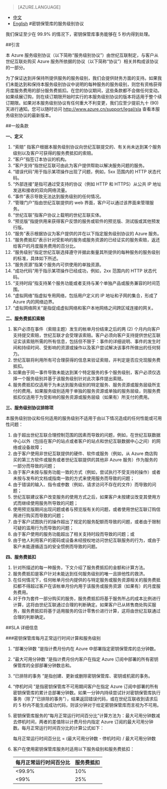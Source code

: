 <properties
	pageTitle=""
    description=""
    services=""
    documentationCenter=""
    authors=""
    manager=""
    editor=""
    tags=""/>

<tags ms.service="legal" ms.date="03/2016" wacn.date="03/2016" wacn.lang="cn"/>

> [AZURE.LANGUAGE]
- [中文](/support/legal/sla/key-vault/)
- [English](/support/legal/sla/key-vault-en/)
#密钥保管库的服务级别协议

我们保证至少在 99.9% 的情况下，密钥保管库事务能够在 5 秒内得到处理。

##引言
 
本 Azure 服务级别协议（以下简称“服务级别协议”）由世纪互联制定，与客户从世纪互联处购买 Azure 服务所依据的协议（以下简称“协议”）相关并构成该协议的一部分。

为了保证达到并保持所提供服务的服务级别，我们会提供财务方面的支持。如果我们未能达到和保持本服务级别协议中说明的每种服务的服务级别，则您有资格获得月度服务费用的部分服务费抵扣。在您的协议期间，这些条款都不会做任何变动。如果续展订购，则在续订期限开始时实行的本服务级别协议的版本将适用于整个续订期限。如果对本服务级别协议有任何重大不利变更，我们应至少提前九十 (90) 天进行通知。您可以随时访问 http://www.azure.cn/support/legal/sla 查看本服务级别协议的最新版本。


##一般条款
 
**一、定义**
 
1. “索赔” 指客户根据本服务级别协议向世纪互联提交的、有关尚未达到某个服务级别以及客户可获得的服务费抵扣的索赔。
2. “客户”指签订本协议的机构。
3. “客户支持”指世纪互联可由此为客户提供帮助以解决服务问题的服务。
4. “错误代码”用于指示某项操作出现了问题，例如，5xx 范围内的 HTTP 状态代码。
5. “外部连接”是指可通过受支持的协议（例如 HTTP 和 HTTPS）从公共 IP 地址发送和接收的双向网络流量。
6. “事件”表示导致无法达到服务级别的任何情况。
7. “管理门户”指由世纪互联提供的 web 界面，客户可以通过该界面来管理服务。
8. “世纪互联”指客户协议上载明的世纪互联实体。
9. “预览版”指提供用来获得客户反馈的服务或软件的预览版、测试版或其他预发行版。
10. “服务”表示根据协议为客户提供的并在以下指定服务级别协议的 Azure 服务。
11. “服务费抵扣”表示针对受影响的服务或服务资源的已经证实的服务索赔，返还给客户的月度服务费用的百分比。
12. “服务级别”指定世纪互联选择遵守并据此衡量其所提供的每种服务的服务级别的标准，具体如下所述。
13. “服务资源”指某个服务内可供使用的单独资源。
14. “成功代码”用于指示某项操作已经成功，例如，2xx 范围内的 HTTP 状态代码。
15. “支持时段”指支持某个服务功能或者支持与某个单独产品或服务兼容的时间范围。
16. “虚拟网络”指虚拟专用网络，包括用户定义的 IP 地址和子网的集合，形成了 Azure 内的网络边界。
17. “虚拟网络网关”是指促成虚拟网络和客户本地网络之间跨区域连接的网关。

**二、服务费抵扣索赔**

1. 客户必须在事件（索赔主题）发生的帐单月份结束之后的两 (2) 个月内向客户支持提交索赔，世纪互联才会受理该索赔。客户必须向客户支持提供世纪互联证实该索赔所需的所有信息，包括但不限于：事件的详细说明、事件的发生时间和持续时间、受影响的资源或操作以及客户尝试解决该事件所做出的任何努力。
2. 世纪互联将利用所有可合理获得的信息来验证索赔，并判定是否应兑现服务费抵扣。
3. 如果由于同一事件导致未能达到某个特定服务的多个服务级别，客户必须仅选择一个服务级别并基于该服务级别针对此次事件提出索赔。
4. 服务费抵扣仅适用于为未达到服务级别的特定服务、服务资源或服务层级所支付的费用。如果服务级别适用于单独的服务资源或单独的服务层级，则服务费抵扣仅适用于为受影响的服务资源或服务层级（如果有）所支付的费用。

**三、服务级别协议排除项**


本服务级别协议和任何适用的服务级别不适用于由以下情况造成的任何性能或可用性问题：

1. 由于超出世纪互联合理控制范围的因素而导致的问题，例如，在世纪互联数据中心以外（包括在客户的站点或者客户的站点和世纪互联数据中心之间）的网络或设备故障；
2. 由于客户使用非世纪互联提供的硬件、软件或服务（例如，从 Azure 商店购买的第三方软件或服务或者世纪互联提供的其他非 Azure 服务）作为服务的一部分而导致的问题；
3. 由于客户未按与服务功能一致的方式（例如，尝试执行不受支持的操作）或者未按与发布的文档或指南一致的方式来使用服务而导致的问题；
4. 由于错误的输入、指令或参数（例如，请求访问不存在的文件）而导致的问题；
5. 世纪互联建议客户改变服务的使用方式之后，如果客户未按建议改变其使用方式而继续使用服务所导致的问题；
6. 使用预览版期间出现问题或者与预览版有关的问题，或者使用世纪互联订购信用进行购买而导致的问题；
7. 由于客户试图执行的操作超出了规定的服务配额而导致的问题，或者由于限制可疑的滥用行为而导致的问题；
8. 由于客户使用的服务功能超出了相关支持时段而导致的问题；或
9. 由于他人利用客户的密码或设备未经授权地访问世纪互联服务的行为，或由于客户未能遵循适当的安全惯例而导致的问题。

**四、服务费抵扣** 

1. 针对所描述的每一种服务，下文介绍了服务费抵扣的金额和计算方法。
2. 服务费抵扣是客户针对未能达到任何服务级别的唯一且排他性的救济。
3. 在任何情况下，任何帐单月份内提供的与特定服务或服务资源相关的服务费抵扣都不得超过客户在该帐单月份内用于该服务或服务资源（如果有）的月度服务费用。
4. 对于作为套件一部分购买的服务，服务费抵扣将基于服务所占的成本比例进行计算，这将由世纪互联通过合理的判断确定。如果客户已从转售商处购买服务，服务费抵扣将基于适用服务的估计零售价进行计算，这将由世纪互联通过合理的判断确定。


##SLA 详细信息

###密钥保管库每月正常运行时间计算和服务级别

1. “部署分钟数 ”是指计费月份内在 Azure 中部署指定密钥保管库的总分钟数。

2. “最大可用分钟数 ”是指计费月份内客户在指定 Azure 订阅中部署的所有密钥保管库的全部部署分钟数总和。

3. “已排除的事务 ”是指创建、更新或删除密钥保管库、密钥或机密的事务。

4. “停机时间 ”是指密钥保管库不可用期间客户在指定 Azure 订阅中部署的所有密钥保管库的累计总部署分钟数。如果一分钟内持续尝试针对密钥保管库执行事务（除了“已排除的事务”），结果返回错误代码，或在世纪互联收到请求后的 5 秒内不能生成成功代码，则该分钟对于给定密钥保管库而言视为不可用。

5. 密钥保管库服务的“每月正常运行时间百分比”计算方法为：最大可用分钟数减去停机时间，两者的差值除以计费月份内指定 Azure 订阅的最大可用分钟数。每月正常运行时间百分比的计算公式如下：

    每月正常运行时间百分比 = (最大可用分钟数 - 停机时间) / 最大可用分钟数

6. 客户在使用密钥保管库服务时适用以下服务级别和服务费抵扣：

    |每月正常运行时间百分比| 服务费抵扣 |
    |---------------|------------|
    |   <99.9% |10% |
    |    <99% |25% |

 